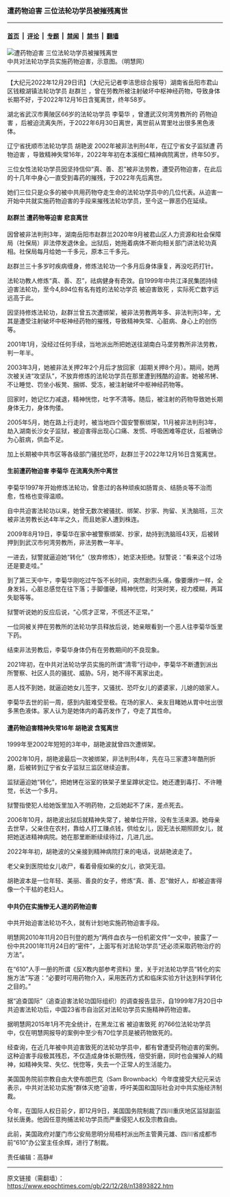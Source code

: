 ### 遭药物迫害 三位法轮功学员被摧残离世

---

#### [首页](../../../..?n13893822) &nbsp;|&nbsp; [评论](../../../../../epoch-comment?n13893822) &nbsp;|&nbsp; [专题](../../../../../epoch-special?n13893822) &nbsp;|&nbsp; [禁闻](../../../../../epoch-news?n13893822) &nbsp;|&nbsp; [禁书](../../../../../books?n13893822) &nbsp;|&nbsp; [翻墙](https://github.com/gfw-breaker/nogfw/blob/master/README.md?n13893822)


<div><img alt="遭药物迫害 三位法轮功学员被摧残离世" class="attachment-djy_600_400 size-djy_600_400 wp-post-image" src="https://i.epochtimes.com/assets/uploads/2020/06/65bea4c53a6c668564e92efdcecba537.jpg"/>
<div class="caption">
 中共对法轮功学员实施药物迫害，示意图。（明慧网）
</div></div><hr/><div class="post_content" id="artbody" itemprop="articleBody">
 <!-- article content begin -->
 <p>
  【大纪元2022年12月29日讯】（大纪元记者李洁思综合报导）湖南省岳阳市君山区钱粮湖镇法轮功学员
  <ok href="https://www.epochtimes.com/gb/tag/%E8%B5%B5%E7%BE%A4%E5%85%B0.html">
   赵群兰
  </ok>
  ，曾在劳教所被注射破坏中枢神经药物，导致身体长期不好，于2022年12月16日含冤离世，终年58岁。
 </p>
 <p>
  湖北省武汉市黄陂区66岁的法轮功学员
  <ok href="https://www.epochtimes.com/gb/tag/%E6%9D%8E%E8%8F%8A%E5%8D%8E.html">
   李菊华
  </ok>
  ，曾遭武汉何湾劳教所的
  <ok href="https://www.epochtimes.com/gb/tag/%E8%8D%AF%E7%89%A9%E8%BF%AB%E5%AE%B3.html">
   药物迫害
  </ok>
  ，后被迫流离失所，于2022年6月30日离世，离世前从胃里吐出很多黑色液体。
 </p>
 <p>
  辽宁省抚顺市法轮功学员
  <ok href="https://www.epochtimes.com/gb/tag/%E8%83%A1%E8%89%B3%E6%B3%A2.html">
   胡艳波
  </ok>
  2002年被非法判刑4年，在辽宁省女子监狱遭
  <ok href="https://www.epochtimes.com/gb/tag/%E8%8D%AF%E7%89%A9%E8%BF%AB%E5%AE%B3.html">
   药物迫害
  </ok>
  ，导致精神失常16年，2022年年初在本溪桓仁精神病院离世，终年50岁。
 </p>
 <p>
  三位女性法轮功学员因坚持信仰“真、善、忍”被非法劳教，遭受药物迫害，在此后的十几年中身心一直受到毒药的摧残，于2022年先后离世。
 </p>
 <p>
  她们三位只是众多的被中共用药物夺走生命的法轮功学员中的几位代表。从迫害一开始中共就实施药物迫害的手段来摧残法轮功学员，至今这一罪恶仍在延续。
 </p>
 <h4>
  <ok href="https://www.epochtimes.com/gb/tag/%E8%B5%B5%E7%BE%A4%E5%85%B0.html">
   赵群兰
  </ok>
  遭药物等迫害 悲哀离世
 </h4>
 <p>
  因曾被非法判刑3年，湖南岳阳市赵群兰2020年9月被君山区人力资源和社会保障局（社保局）非法停发退休金。出狱后，她拖着病体不断向相关部门讲法轮功真相。社保局每月给她一千多元，原本三千多元。
 </p>
 <p>
  赵群兰三十多岁时疾病缠身，修炼法轮功一个多月后身体康复，再没吃药打针。
 </p>
 <p>
  法轮功教人修炼“真、善、忍”，祛病健身有奇效。自1999年中共江泽民集团持续迫害法轮功，至今4,894位有名有姓的法轮功学员
  <ok href="https://www.epochtimes.com/gb/tag/%E8%A2%AB%E8%BF%AB%E5%AE%B3%E8%87%B4%E6%AD%BB.html">
   被迫害致死
  </ok>
  ，实际死亡数字远远高于此。
 </p>
 <p>
  因坚持修炼法轮功，赵群兰曾五次遭绑架，被非法劳教两年多、非法判刑3年，尤其是遭受注射破坏中枢神经药物的摧残，导致精神失常、心脏病、身心上的创伤等。
 </p>
 <p>
  2001年1月，没经过任何手续，当地派出所把她送往湖南白马垄劳教所非法劳教，判一年半。
 </p>
 <p>
  2003年3月，她被非法关押2年2个月后才放回家（超期关押8个月）。期间，她两次被关进“攻坚队”，不放弃修炼的法轮功学员在那里遭到残酷的迫害。她被吊铐、不让睡觉、罚坐小板凳、捆绑、受冻，被注射破坏中枢神经药物等。
 </p>
 <p>
  回家时，她记忆力减退，精神恍惚，吐字不清等。随后，被注射的药物导致她长期身体无力，身体佝偻。
 </p>
 <p>
  2005年5月，她在路上行走时，被当地四个国安警察绑架，11月被非法判刑3年，劫入湖南长沙女子监狱，被迫害得出现心口痛、发慌、呼吸困难等症状，后被确诊为心脏病，供血不足。
 </p>
 <p>
  加上长期被中共市区等各级部门骚扰恐吓，赵群兰于2022年12月16日含冤离世。
 </p>
 <h4>
  生前遭药物迫害
  <ok href="https://www.epochtimes.com/gb/tag/%E6%9D%8E%E8%8F%8A%E5%8D%8E.html">
   李菊华
  </ok>
  在流离失所中离世
 </h4>
 <p>
  李菊华1997年开始修炼法轮功，曾患过的各种顽疾如肠胃炎、结肠炎等不治而愈，性格也变得温顺。
 </p>
 <p>
  自中共迫害法轮功以来，她曾无数次被骚扰、绑架、抄家、拘留、关洗脑班，三次被非法劳教长达4年半之久，而且她家人遭到株连。
 </p>
 <p>
  2009年8月19日，李菊华在家中被警察绑架、抄家，劫持到洗脑班43天，后被转押到到武汉市何湾劳教所，非法劳教一年半。
 </p>
 <p>
  一进去，狱警就逼迫她“转化”（放弃修炼），她坚决拒绝。狱警说：“看来这个过场还是要走哇。”
 </p>
 <p>
  到了第三天中午，李菊华刚吃过午饭不长时间，突然剧烈头痛，像要爆炸一样，全身发抖，心脏总感觉在往下落；手脚僵硬，精神恍惚，时哭时笑，视力模糊，两耳失聪等等。
 </p>
 <p>
  狱警听说她的反应后说，“心慌才正常，不慌还不正常。”
 </p>
 <p>
  一位同被关押在劳教所的法轮功学员释放后说，她亲眼看到一个恶人往李菊华饭里下药。
 </p>
 <p>
  结束非法劳教后，李菊华身体仍有在劳教期间的不良现象。
 </p>
 <p>
  2021年初，在中共对法轮功学员实施的所谓“清零”行动中，李菊华不断遭到派出所警察、社区人员的骚扰、威胁。5月，她不得不离家出走。
 </p>
 <p>
  恶人找不到她，就逼迫她女儿签字，又骚扰、恐吓女儿的婆婆家，儿媳的娘家人。
 </p>
 <p>
  李菊华去世的前一周，感到内脏难受至极。在场的家人、亲友目睹她从胃中吐出很多黑色液体。家人认为是她体内的毒药发作了，夺走了其性命。
 </p>
 <h4>
  遭药物迫害精神失常16年
  <ok href="https://www.epochtimes.com/gb/tag/%E8%83%A1%E8%89%B3%E6%B3%A2.html">
   胡艳波
  </ok>
  含冤离世
 </h4>
 <p>
  1999年至2002年短短的3年中，胡艳波就曾四次遭绑架。
 </p>
 <p>
  2002年10月，胡艳波最后一次被绑架，非法判刑4年，先在马三家遭3年酷刑折磨，后被转到辽宁省女子监狱三监区继续迫害。
 </p>
 <p>
  监狱逼迫她“转化”，把她铐在浴室的铁架子里呈蹲状定位。她还遭到毒打、不许睡觉，长达一个多月。
 </p>
 <p>
  狱警指使犯人给她饭里加入不明药物，之后她起不了床，差点死去。
 </p>
 <p>
  2006年10月，胡艳波出狱后就精神失常了，被单位开除，没有生活来源。她母亲去世早，父亲住在农村，靠给人打工赚点钱，供给女儿，因无法长期照顾女儿，就把她送进精神病院。她在那里断断续续待过，几进几出。
 </p>
 <p>
  2022年年初，胡艳波的父亲接到精神病院打来的电话，说胡艳波走了。
 </p>
 <p>
  老父亲到医院给女儿收尸，看着骨瘦如柴的女儿，欲哭无泪。
 </p>
 <p>
  胡艳波本是一位年轻、美丽、善良的女子，修炼“真、善、忍”做好人，却被迫害得像一个干枯的老妇人。
 </p>
 <h4>
  中共仍在实施惨无人道的药物迫害
 </h4>
 <p>
  中共开始迫害法轮功不久，就有计划地实施药物迫害手段。
 </p>
 <p>
  明慧网2010年11月20日刊登的题为“两件血衣与一份机密文件”一文中，披露了一份中共2001年11月24日的“密件”，上面写有对法轮功学员“还必须采取药物治疗的方法”。
 </p>
 <p>
  在“610”人手一册的所谓《反X教内部参考资料》里，关于对法轮功学员“转化的实施方法”写道：“必要时可用药物介入，采用医药方式和临床实验方针达到科学转化之目的。”
 </p>
 <p>
  据“追查国际”（追查迫害法轮功国际组织）的调查报告显示，自1999年7月20日中共迫害法轮功后，中国23省市自治区对法轮功学员实施精神药物迫害。
 </p>
 <p>
  据明慧网2015年1月不完全统计，在黑龙江省
  <ok href="https://www.epochtimes.com/gb/tag/%E8%A2%AB%E8%BF%AB%E5%AE%B3%E8%87%B4%E6%AD%BB.html">
   被迫害致死
  </ok>
  的766位法轮功学员中，仅在明慧网报导的案例中至少有70位学员是被药物致死的。
 </p>
 <p>
  经查询，在近几年被中共迫害致死的法轮功学员中，都有曾遭受药物迫害的案例。这种迫害手段极其残忍，不仅造成身体长期伤残，倍受折磨，同时也会摧掉人的精神，如精神失常、失忆、恍惚等，失去一个正常人的生活能力。
 </p>
 <p>
  美国国务院前宗教自由大使布朗巴克（Sam Brownback）今年度接受大纪元采访表示，中共对法轮功实施“群体灭绝”迫害，呼吁美国和国际社会对中共实施经济制裁。
 </p>
 <p>
  今年，在国际人权日前夕，即12月9日，美国国务院制裁了四川重庆地区监狱副监狱长唐勇。他因任意拘捕法轮功学员而严重侵犯人权及宗教自由。
 </p>
 <p>
  此前，美国政府对厦门市公安局思明分局梧村派出所主管黄元雄、四川省成都市前“610”办公室主任余辉，进行了制裁。
 </p>
 <p>
  责任编辑：高静#
 </p>
 <!-- article content end -->
 <div id="below_article_ad">
 </div>
</div>


---

原文链接（需翻墙）：https://www.epochtimes.com/gb/22/12/28/n13893822.htm